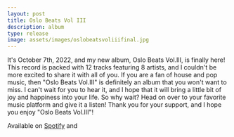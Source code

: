 ```yaml
---
layout: post
title: Oslo Beats Vol III
description: album
type: release
image: assets/images/oslobeatsvoliiifinal.jpg
---
```

It's October 7th, 2022, and my new album, Oslo Beats Vol.III, is finally here! This record is packed with 12 tracks featuring 8 artists, and I couldn't be more excited to share it with all of you.
If you are a fan of house and pop music, then "Oslo Beats Vol.III" is definitely an album that you won't want to miss. I can't wait for you to hear it, and I hope that it will bring a little bit of joy and happiness into your life.
So why wait? Head on over to your favorite music platform and give it a listen! Thank you for your support, and I hope you enjoy "Oslo Beats Vol.III"!

Available on [Spotify](https://open.spotify.com/album/534uTygxjTP3dvCefE8aVg?si=uyegHQbSSo-e03qOB4gFCw) and
